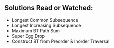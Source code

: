 ## Solutions Read or Watched:
- Longest Common Subsequence
- Longest Increasing Subsequence
- Maximum BT Path Sum
- Super Egg Drop
- Construct BT from Preorder & Inorder Traversal
